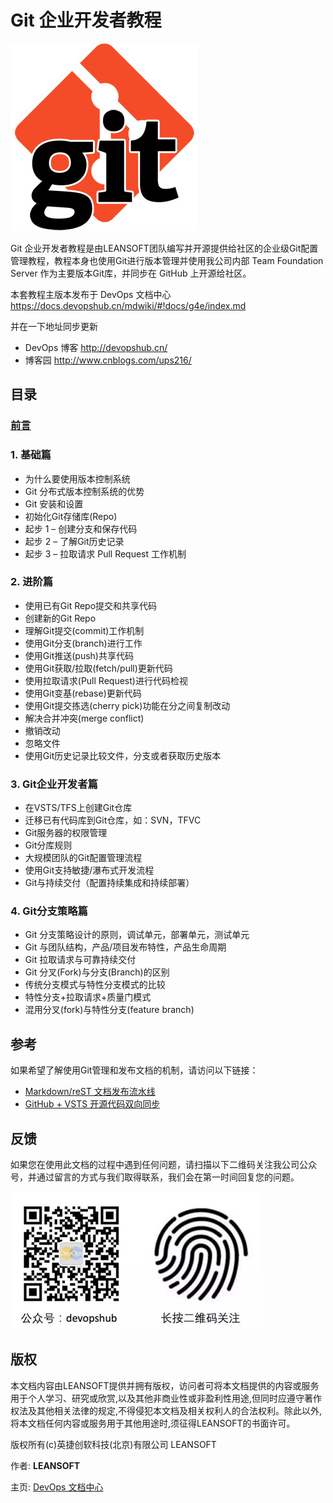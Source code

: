 # Git 企业开发者教程

![](images/git.png)

Git 企业开发者教程是由LEANSOFT团队编写并开源提供给社区的企业级Git配置管理教程，教程本身也使用Git进行版本管理并使用我公司内部 Team Foundation Server 作为主要版本Git库，并同步在 GitHub 上开源给社区。

本套教程主版本发布于 DevOps 文档中心 https://docs.devopshub.cn/mdwiki/#!docs/g4e/index.md

并在一下地址同步更新

* DevOps 博客 http://devopshub.cn/
* 博客园 http://www.cnblogs.com/ups216/

## 目录

### [前言](index.md)

### 1. 基础篇

* 为什么要使用版本控制系统
* Git 分布式版本控制系统的优势
* Git 安装和设置
* 初始化Git存储库(Repo)
* 起步 1 – 创建分支和保存代码
* 起步 2 – 了解Git历史记录
* 起步 3 – 拉取请求 Pull Request 工作机制

### 2. 进阶篇

* 使用已有Git Repo提交和共享代码
* 创建新的Git Repo
* 理解Git提交(commit)工作机制
* 使用Git分支(branch)进行工作
* 使用Git推送(push)共享代码
* 使用Git获取/拉取(fetch/pull)更新代码
* 使用拉取请求(Pull Request)进行代码检视
* 使用Git变基(rebase)更新代码
* 使用Git提交拣选(cherry pick)功能在分之间复制改动
* 解决合并冲突(merge conflict)
* 撤销改动
* 忽略文件
* 使用Git历史记录比较文件，分支或者获取历史版本

### 3. Git企业开发者篇

* 在VSTS/TFS上创建Git仓库
* 迁移已有代码库到Git仓库，如：SVN，TFVC
* Git服务器的权限管理
* Git分库规则
* 大规模团队的Git配置管理流程
* 使用Git支持敏捷/瀑布式开发流程
* Git与持续交付（配置持续集成和持续部署）

### 4. Git分支策略篇

* Git 分支策略设计的原则，调试单元，部署单元，测试单元
* Git 与团队结构，产品/项目发布特性，产品生命周期
* Git 拉取请求与可靠持续交付
* Git 分叉(Fork)与分支(Branch)的区别
* 传统分支模式与特性分支模式的比较
* 特性分支+拉取请求+质量门模式
* 混用分叉(fork)与特性分支(feature branch)

## 参考

如果希望了解使用Git管理和发布文档的机制，请访问以下链接：

* [Markdown/reST 文档发布流水线](http://devopshub.cn/2017/01/06/markdown-rest-release-pipeline/)
* [GitHub + VSTS 开源代码双向同步](http://devopshub.cn/2016/05/09/vsts-github-open-source-code-flow/)

## 反馈

如果您在使用此文档的过程中遇到任何问题，请扫描以下二维码关注我公司公众号，并通过留言的方式与我们取得联系，我们会在第一时间回复您的问题。

![](images/devopshub-leansoft-small.png)

## 版权

本文档内容由LEANSOFT提供并拥有版权，访问者可将本文档提供的内容或服务用于个人学习、研究或欣赏,以及其他非商业性或非盈利性用途,但同时应遵守著作权法及其他相关法律的规定,不得侵犯本文档及相关权利人的合法权利。除此以外,将本文档任何内容或服务用于其他用途时,须征得LEANSOFT的书面许可。

版权所有(c)英捷创软科技(北京)有限公司 LEANSOFT

作者:   **LEANSOFT**

主页:   [DevOps 文档中心](http://docs.devopshub.cn)
